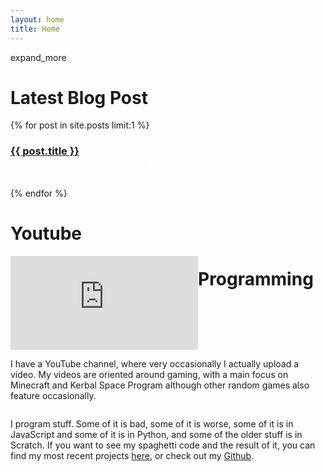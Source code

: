 ```yaml
---
layout: home
title: Home
---
```


<span onclick="scrollDown()" id="down-icon" class="material-icons-outlined md-18">expand_more</span>

<div style="background-image: url('/assets/slideshow1small.png')" id="main-site-title">
    <h1 id="main-site-title-text"></h1>
</div>

<div class="home-section grey">
    <h1>Latest Blog Post</h1>
    {% for post in site.posts limit:1 %}
        <h3><a href="{{ post.url }}">{{ post.title }}</a></h3>
        <p style="margin-top: -16px; color: #FFFFFFB3;">
            <span class="material-icons-outlined md-18 inline-icon">schedule</span> 
            {{ post.date | date: "%-d %B %Y" }}
            <span class="material-icons-outlined md-18 inline-icon">account_circle</span>
            {{post.author}}
        </p>
    {% endfor %}
</div>

<div class="home-section teal">
    <h1>Youtube</h1>
    <iframe style="float: left;" id="channel-trailer" class="section-image" src="https://www.youtube.com/embed/4gxDmlA7ohU" frameborder="0" allow="accelerometer; autoplay; clipboard-write; encrypted-media; gyroscope; picture-in-picture" allowfullscreen></iframe>
    <p style="float: right" class="section-text">I have a YouTube channel, where very occasionally I actually upload a video. My videos are oriented around gaming, with a main focus on Minecraft and Kerbal Space Program although other random games also feature occasionally.</p>
</div>

<div class="home-section grey">
    <h1>Programming</h1>
    <p style="float: left" class="section-text">I program stuff. Some of it is bad, some of it is worse, some of it is in JavaScript and some of it is in Python, and some of the older stuff is in Scratch. If you want to see my spaghetti code and the result of it, you can find my most recent projects <a href="/projects">here</a>, or check out my <a href="https://github.com/Pr0x1mas">Github</a>.</p>
    <div class="section-image" style="float: right; background-image: url('/assets/code.png')"></div>
</div>

<img src='/assets/slideshow1.png' onload='setHiResImg()' style="display: none;">